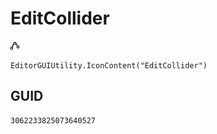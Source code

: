 # EditCollider
![](/img/EditCollider.png)

``` CSharp
EditorGUIUtility.IconContent("EditCollider")
```
## GUID
```
3062233825073640527
```
